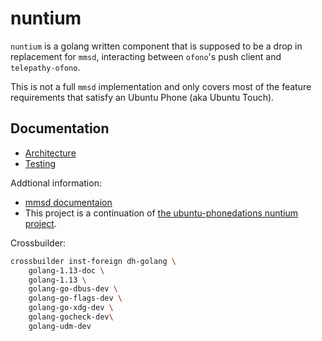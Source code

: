 # nuntium

`nuntium` is a golang written component that is supposed to be a drop in
replacement for `mmsd`, interacting between `ofono`'s push client and
`telepathy-ofono`.

This is not a full `mmsd` implementation and only covers most of the feature
requirements that satisfy an Ubuntu Phone (aka Ubuntu Touch).

## Documentation

* [Architecture](docs/architecture.md)
* [Testing](docs/testing.md)

Addtional information:

* [mmsd documentaion](https://kernel.googlesource.com/pub/scm/network/ofono/mmsd/+/master/doc/)
* This project is a continuation of [the ubuntu-phonedations nuntium project](https://github.com/ubuntu-phonedations/nuntium/). 

Crossbuilder:

```bash
crossbuilder inst-foreign dh-golang \
    golang-1.13-doc \
    golang-1.13 \
    golang-go-dbus-dev \
    golang-go-flags-dev \
    golang-go-xdg-dev \
    golang-gocheck-dev\
    golang-udm-dev
```
